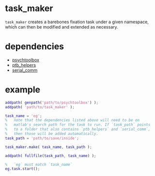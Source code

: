 # task_maker

`task_maker` creates a barebones fixation task under a given namespace, which can then be modified and extended as necessary.

# dependencies

* [psychtoolbox](http://psychtoolbox.org/)
* [ptb_helpers](https://github.com/nfagan/ptb_helpers)
* [serial_comm](https://github.com/nfagan/serial_comm)

# example

```matlab
addpath( genpath('path/to/psychtoolbox') );
addpath( 'path/to/task_maker' );

task_name = 'eg';
%   note that the dependencies listed above will need to be on
%   matlab's search path for the task to run. If `task_path` points 
%   to a folder that also contains `ptb_helpers` and `serial_comm`, 
%   then those will be added automatically.
task_path = 'path/to/save/inside';

task_maker.make( task_name, task_path );

addpath( fullfile(task_path, task_name) );

%   `eg` must match `task_name`
eg.task.start();
```